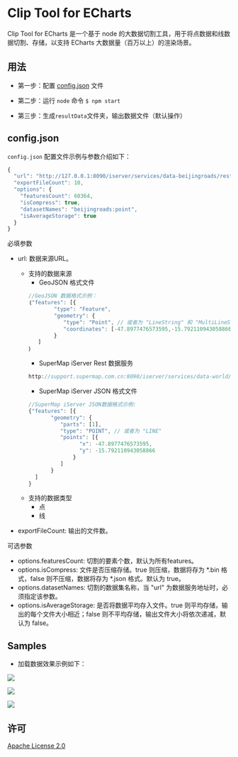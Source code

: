 # Clip Tool for ECharts

Clip Tool for ECharts 是一个基于 node 的大数据切割工具，用于将点数据和线数据切割、存储，以支持 ECharts 大数据量（百万以上）的渲染场景。

## 用法

* 第一步：配置 [config.json](#config) 文件

* 第二步：运行 `node` 命令 `$ npm start`

* 第三步：生成`resultData`文件夹，输出数据文件（默认操作）

<h2 id='config'>config.json</h2>

`config.json` 配置文件示例与参数介绍如下：
``` javascript
{
  "url": "http://127.0.0.1:8090/iserver/services/data-beijingroads/rest/data",
  "exportFileCount": 10,
  "options": {
    "featuresCount": 60364,
    "isCompress": true,
    "datasetNames": "beijingroads:point", 
    "isAverageStorage": true
  }
}
```
 必填参数
* url: 数据来源URL。
  * 支持的数据来源
    * GeoJSON 格式文件
    ``` javascript
    //GeoJSON 数据格式示例：
    ｛"features": [{
            "type": "Feature",
            "geometry": {
               "type": "Point", // 或者为 "LineString" 和 "MultiLineString"
               "coordinates": [-47.8977476573595,-15.792110943058866]
            }
       ]
    ｝
    ```
    *  SuperMap iServer Rest 数据服务
    ``` javascript
    http://support.supermap.com.cn:8090/iserver/services/data-world/rest/data
    ```
    *  SuperMap iServer JSON 格式文件
    ``` javascript
    //SuperMap iServer JSON数据格式示例:
    {"features": [{
           "geometry": {
              "parts": [1],
              "type": "POINT", // 或者为 "LINE"
              "points": [{
                    "x": -47.8977476573595,
                    "y": -15.792110943058866
                  }
              ]
           }
      ]
    }
    ```
  * 支持的数据类型
    * 点
    * 线
    
* exportFileCount: 输出的文件数。

可选参数
* options.featuresCount: 切割的要素个数，默认为所有features。
* options.isCompress: 文件是否压缩存储。true 则压缩，数据将存为 *.bin 格式，false 则不压缩，数据将存为 *.json 格式。默认为 true。
* options.datasetNames: 切割的数据集名称，当 "url" 为数据服务地址时，必须指定该参数。
* options.isAverageStorage: 是否将数据平均存入文件。true 则平均存储，输出的每个文件大小相近；false 则不平均存储，输出文件大小将依次递减，默认为 false。


## Samples

* 加载数据效果示例如下：

 [![](http://iclient.supermap.io/dev/examples/mapboxgl/img/mb_echartsLinesMillionsWaterSystem.png)](http://iclient.supermap.io/examples/mapboxgl/editor.html#echarts_linesDrawMillionsWaterSystem)
 
 [![](http://iclient.supermap.io/dev/examples/leaflet/img/l_echartsLinesMillionsRoads.png)](http://iclient.supermap.io/examples/leaflet/editor.html#echarts_linesDrawMillionsRoadsNetwork_50WFeatures)
 
 [![](http://iclient.supermap.io/dev/examples/openlayers/img/ol_echartsLinesMillionsBeijingRoads.png)](http://iclient.supermap.io/examples/openlayers/editor.html#echarts_linesDrawMillionsBeijingRoadsNetwork)

## 许可

[ Apache License 2.0 ](./LICENSE)
